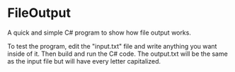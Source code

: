 # FileOutput
A quick and simple C# program to show how file output works. 

To test the program, edit the "input.txt" file and write anything you want inside of it. 
Then build and run the C# code. The output.txt will be the same as the input file but 
will have every letter capitalized. 
